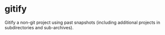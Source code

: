 # gitify
Gitify a non-git project using past snapshots (including additional projects in subdirectories and sub-archives).
